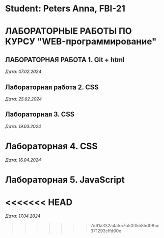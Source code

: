 # Student: Peters Anna, FBI-21

# ЛАБОРАТОРНЫЕ РАБОТЫ ПО КУРСУ "WEB-программирование"

## ЛАБОРАТОРНАЯ РАБОТА 1. Git + html

*Дата: 07.02.2024*

## Лабораторная работа 2. CSS

*Дата: 25.02.2024*

## Лабораторная 3. CSS

*Дата: 19.03.2024*

# Лабораторная 4. CSS

*Дата: 16.04.2024*

# Лабораторная 5. JavaScript
<<<<<<< HEAD
=======

*Дата: 17.04.2024*
 
>>>>>>> 7d61a332a4a557b5005585d085c371293cffd00e
